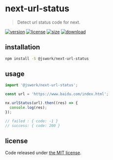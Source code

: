 # next-url-status
> Detect url status code for next.

[![version][version-image]][version-url]
[![license][license-image]][license-url]
[![size][size-image]][size-url]
[![download][download-image]][download-url]

## installation
```bash
npm install -S @jswork/next-url-status
```

## usage
```js
import '@jswork/next-url-status';

const url = 'https://www.baidu.com/index.html';

nx.urlStatus(url).then((res) => {
  console.log(res);
});

// failed : { code: -1 }
// success: { code: 200 }
```

## license
Code released under [the MIT license](https://github.com/afeiship/next-url-status/blob/master/LICENSE.txt).

[version-image]: https://img.shields.io/npm/v/@jswork/next-url-status
[version-url]: https://npmjs.org/package/@jswork/next-url-status

[license-image]: https://img.shields.io/npm/l/@jswork/next-url-status
[license-url]: https://github.com/afeiship/next-url-status/blob/master/LICENSE.txt

[size-image]: https://img.shields.io/bundlephobia/minzip/@jswork/next-url-status
[size-url]: https://github.com/afeiship/next-url-status/blob/master/dist/next-url-status.min.js

[download-image]: https://img.shields.io/npm/dm/@jswork/next-url-status
[download-url]: https://www.npmjs.com/package/@jswork/next-url-status
